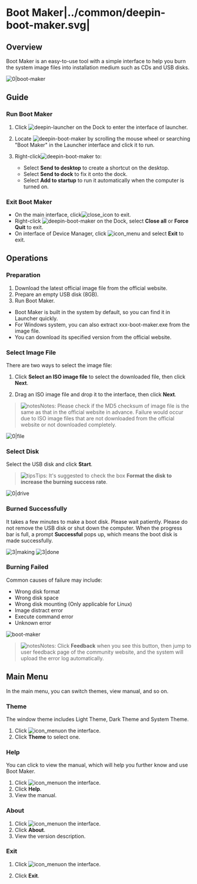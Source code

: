 # Boot Maker|../common/deepin-boot-maker.svg|

## Overview

Boot Maker is an easy-to-use tool with a simple interface to help you burn the system image files into installation medium such as CDs and USB disks.

![0|boot-maker](jpg/select-file.png)

## Guide

### Run Boot Maker

1. Click ![deepin-launcher](icon/deepin-launcher.svg) on the Dock to enter the interface of launcher.

2. Locate ![deepin-boot-maker](icon/deepin-boot-maker.svg) by scrolling the mouse wheel or searching "Boot Maker" in the Launcher interface and click it to run. 

3. Right-click![deepin-boot-maker](icon/deepin-boot-maker.svg) to:

   - Select **Send to desktop** to create a shortcut on the desktop.
   - Select  **Send to dock** to fix it onto the dock.
   - Select **Add to startup** to run it automatically when the computer is turned on.

###  Exit Boot Maker

- On the main interface, click![close_icon](icon/close.svg) to exit.
- Right-click ![deepin-boot-maker](icon/deepin-boot-maker.svg)  on the Dock, select **Close all** or **Force Quit** to exit.
- On interface of Device Manager, click ![icon_menu](icon/icon_menu.svg)  and select **Exit** to exit.


## Operations

### Preparation

1. Download the latest official image file from the official website.
2. Prepare an empty USB disk (8GB).
3. Run Boot Maker.
 - Boot Maker is built in the system by default, so you can find it in Launcher quickly.
 - For Windows system, you can also extract xxx-boot-maker.exe from the image file.
 - You can download its specified version from the official website.

### Select Image File

There are two ways to select the image file:

1. Click **Select an ISO image file** to select the downloaded file, then click **Next**.

2. Drag an ISO image file and drop it to the interface, then click **Next**.


> ![notes](icon/notes.svg)Notes: Please check if the MD5 checksum of image file is the same as that in the official website in advance. Failure would occur due to ISO image files that are not downloaded from the official website or not downloaded completely.

![0|file](jpg/select-file.png)


### Select Disk

Select the USB disk and click **Start**.


> ![tips](icon/tips.svg)Tips: It's suggested to check the box **Format the disk to increase the burning success rate**.

![0|drive](jpg/drive.png)


### Burned Successfully

It takes a few minutes to make a boot disk. Please wait patiently. Please do not remove the USB disk or shut down the computer. When the progress bar is full, a prompt **Successful** pops up, which means the boot disk is made successfully.  

![3|making](jpg/making.png)
![3|done](jpg/success.png)

### Burning Failed

Common causes of failure may include:

- Wrong disk format
- Wrong disk space 
- Wrong disk mounting (Only applicable for Linux)
- Image distract error
- Execute command error
- Unknown error

![boot-maker](jpg/failed.png)

> ![notes](icon/notes.svg)Notes: Click **Feedback** when you see this button, then jump to user feedback page of the community website, and the system will upload the error log automatically. 





## Main Menu

In the main menu, you can switch themes, view manual, and so on.

### Theme

The window theme includes Light Theme, Dark Theme and System Theme.

1. Click ![icon_menu](icon/icon_menu.svg)on the interface.
2. Click  **Theme** to select one.

### Help

You can click to view the manual, which will help you further know and use Boot Maker.

1. Click ![icon_menu](icon/icon_menu.svg)on the interface.
2. Click **Help**.
3. View the manual.

### About

1. Click ![icon_menu](icon/icon_menu.svg)on the interface.
2. Click **About**.
3. View the version description.

### Exit

1. Click ![icon_menu](icon/icon_menu.svg)on the interface.

2. Click **Exit**.
